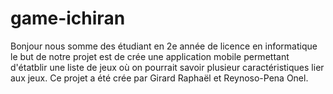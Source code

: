 # game-ichiran

Bonjour nous somme des étudiant en 2e année de licence en informatique le but de notre projet est de crée une application mobile permettant d'étatblir une liste de jeux où on pourrait savoir plusieur caractéristiques lier aux jeux.
Ce projet a été crée par Girard Raphaël et Reynoso-Pena Onel.
